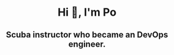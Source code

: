 <h1 align="center">Hi 👋, I'm Po</h1>
<h2 align="center">Scuba instructor who became an DevOps engineer.</h2>
